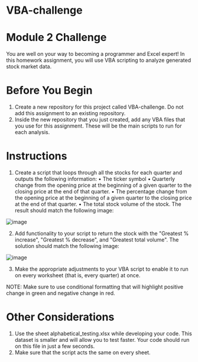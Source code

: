 # VBA-challenge
# Module 2 Challenge

You are well on your way to becoming a programmer and Excel expert! In this homework assignment, you will use VBA scripting to analyze generated stock market data.

# Before You Begin

1. Create a new repository for this project called VBA-challenge. Do not add this assignment to an existing repository.
2. Inside the new repository that you just created, add any VBA files that you use for this assignment. These will be the main scripts to run for each analysis.

# Instructions
1. Create a script that loops through all the stocks for each quarter and outputs the following information:
   • The ticker symbol
   • Quarterly change from the opening price at the beginning of a given quarter to the closing price at the end of that quarter.
   • The percentage change from the opening price at the beginning of a given quarter to the closing price at the end of that quarter.
   • The total stock volume of the stock. The result should match the following image:
   
![image](https://github.com/Data-Miner99/VBA-challenge/assets/101415559/615032fc-d5af-4c23-bbba-09b0ba54edf6)

2. Add functionality to your script to return the stock with the "Greatest % increase", "Greatest % decrease", and "Greatest total volume". The solution should match the following image:

![image](https://github.com/Data-Miner99/VBA-challenge/assets/101415559/6e59b505-a06a-4387-beb9-57ac2224a85f)

3. Make the appropriate adjustments to your VBA script to enable it to run on every worksheet (that is, every quarter) at once.

NOTE:
Make sure to use conditional formatting that will highlight positive change in green and negative change in red.

# Other Considerations
1. Use the sheet alphabetical_testing.xlsx while developing your code. This dataset is smaller and will allow you to test faster. Your code should run on this file in just a few seconds.
2. Make sure that the script acts the same on every sheet. 
